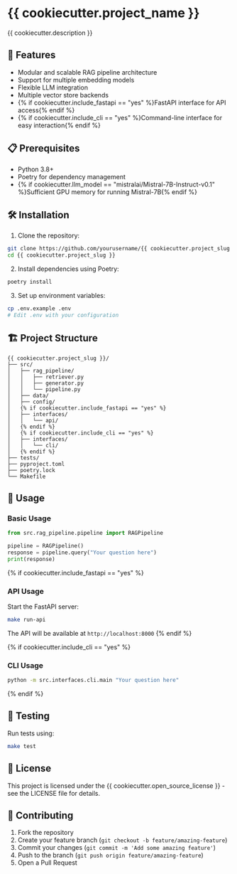 # {{ cookiecutter.project_name }}

{{ cookiecutter.description }}

## 🚀 Features

- Modular and scalable RAG pipeline architecture
- Support for multiple embedding models
- Flexible LLM integration
- Multiple vector store backends
- {% if cookiecutter.include_fastapi == "yes" %}FastAPI interface for API access{% endif %}
- {% if cookiecutter.include_cli == "yes" %}Command-line interface for easy interaction{% endif %}

## 📋 Prerequisites

- Python 3.8+
- Poetry for dependency management
- {% if cookiecutter.llm_model == "mistralai/Mistral-7B-Instruct-v0.1" %}Sufficient GPU memory for running Mistral-7B{% endif %}

## 🛠️ Installation

1. Clone the repository:
```bash
git clone https://github.com/yourusername/{{ cookiecutter.project_slug }}.git
cd {{ cookiecutter.project_slug }}
```

2. Install dependencies using Poetry:
```bash
poetry install
```

3. Set up environment variables:
```bash
cp .env.example .env
# Edit .env with your configuration
```

## 🏗️ Project Structure

```
{{ cookiecutter.project_slug }}/
├── src/
│   ├── rag_pipeline/
│   │   ├── retriever.py
│   │   ├── generator.py
│   │   └── pipeline.py
│   ├── data/
│   ├── config/
│   {% if cookiecutter.include_fastapi == "yes" %}
│   ├── interfaces/
│   │   └── api/
│   {% endif %}
│   {% if cookiecutter.include_cli == "yes" %}
│   ├── interfaces/
│   │   └── cli/
│   {% endif %}
├── tests/
├── pyproject.toml
├── poetry.lock
└── Makefile
```

## 🚀 Usage

### Basic Usage

```python
from src.rag_pipeline.pipeline import RAGPipeline

pipeline = RAGPipeline()
response = pipeline.query("Your question here")
print(response)
```

{% if cookiecutter.include_fastapi == "yes" %}
### API Usage

Start the FastAPI server:
```bash
make run-api
```

The API will be available at `http://localhost:8000`
{% endif %}

{% if cookiecutter.include_cli == "yes" %}
### CLI Usage

```bash
python -m src.interfaces.cli.main "Your question here"
```
{% endif %}

## 🧪 Testing

Run tests using:
```bash
make test
```

## 📝 License

This project is licensed under the {{ cookiecutter.open_source_license }} - see the LICENSE file for details.

## 👥 Contributing

1. Fork the repository
2. Create your feature branch (`git checkout -b feature/amazing-feature`)
3. Commit your changes (`git commit -m 'Add some amazing feature'`)
4. Push to the branch (`git push origin feature/amazing-feature`)
5. Open a Pull Request 